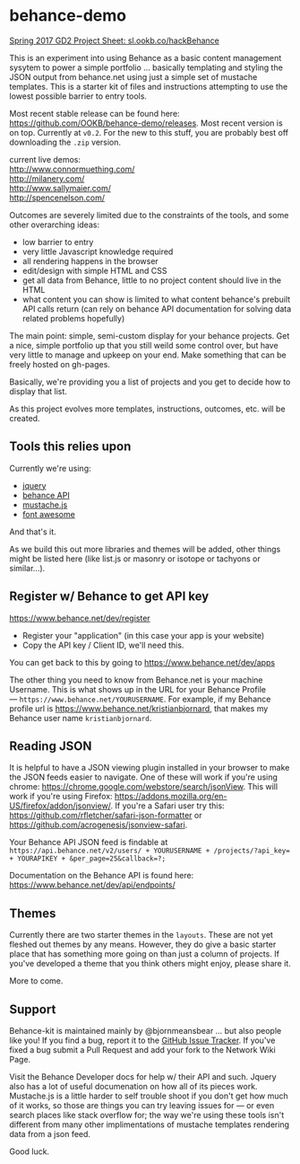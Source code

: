 # behance-demo

[Spring 2017 GD2 Project Sheet: sl.ookb.co/hackBehance](sl.ookb.co/hackBehance)

This is an experiment into using Behance as a basic content management sysytem to power a simple portfolio ... basically templating and styling the JSON output from behance.net using just a simple set of mustache templates. This is a starter kit of files and instructions attempting to use the lowest possible barrier to entry tools.

Most recent stable release can be found here: https://github.com/OOKB/behance-demo/releases. Most recent version is on top. Currently at `v0.2`. For the new to this stuff, you are probably best off downloading the `.zip` version. 

current live demos:<br>
<http://www.connormuething.com/><br>
<http://milanery.com/><br>
<http://www.sallymaier.com/><br>
<http://spencenelson.com/>

Outcomes are severely limited due to the constraints of the tools, and some other overarching ideas:

- low barrier to entry
- very little Javascript knowledge required
- all rendering happens in the browser
- edit/design with simple HTML and CSS
- get all data from Behance, little to no project content should live in the HTML
- what content you can show is limited to what content behance's prebuilt API calls return (can rely on behance API documentation for solving data related problems hopefully)

The main point: simple, semi-custom display for your behance projects. Get a nice, simple portfolio up that you still weild some control over, but have very little to manage and upkeep on your end. Make something that can be freely hosted on gh-pages.

Basically, we're providing you a list of projects and you get to decide how to display that list.

As this project evolves more templates, instructions, outcomes, etc. will be created.

## Tools this relies upon

Currently we're using:

- [jquery](http://api.jquery.com/)
- [behance API](https://www.behance.net/dev/api/endpoints/)
- [mustache.js](https://github.com/janl/mustache.js)
- [font awesome](http://fontawesome.io/)

And that's it.

As we build this out more libraries and themes will be added, other things might be listed here (like list.js or masonry or isotope or tachyons or similar...).

## Register w/ Behance to get API key

<https://www.behance.net/dev/register>

- Register your "application" (in this case your app is your website)
- Copy the API key / Client ID, we'll need this.

You can get back to this by going to <https://www.behance.net/dev/apps>

The other thing you need to know from Behance.net is your machine Username. This is what shows up in the URL for your Behance Profile — `https://www.behance.net/YOURUSERNAME`. For example, if my Behance profile url is <https://www.behance.net/kristianbjornard>, that makes my Behance user name `kristianbjornard`.

## Reading JSON

It is helpful to have a JSON viewing plugin installed in your browser to make the JSON feeds easier to navigate. One of these will work if you're using chrome: <https://chrome.google.com/webstore/search/jsonView>. This will work if you're using Firefox: <https://addons.mozilla.org/en-US/firefox/addon/jsonview/>. If you're a Safari user try this: <https://github.com/rfletcher/safari-json-formatter> or <https://github.com/acrogenesis/jsonview-safari>.

Your Behance API JSON feed is findable at `https://api.behance.net/v2/users/ + YOURUSERNAME + /projects/?api_key= + YOURAPIKEY + &per_page=25&callback=?;`

Documentation on the Behance API is found here: <https://www.behance.net/dev/api/endpoints/>

## Themes

Currently there are two starter themes in the `layouts`. These are not yet fleshed out themes by any means. However, they do give a basic starter place that has something more going on than just a column of projects. If you've developed a theme that you think others might enjoy, please share it.

More to come.

## Support

Behance-kit is maintained mainly by @bjornmeansbear … but also people like you! If you find a bug, report it to the [GitHub Issue Tracker](https://github.com/OOKB/behance-demo/issues). If you've fixed a bug submit a Pull Request and add your fork to the Network Wiki Page.

Visit the Behance Developer docs for help w/ their API and such. Jquery also has a lot of useful documenation on how all of its pieces work. Mustache.js is a little harder to self trouble shoot if you don't get how much of it works, so those are things you can try leaving issues for — or even search places like stack overflow for; the way we're using these tools isn't different from many other implimentations of mustache templates rendering data from a json feed.

Good luck.


